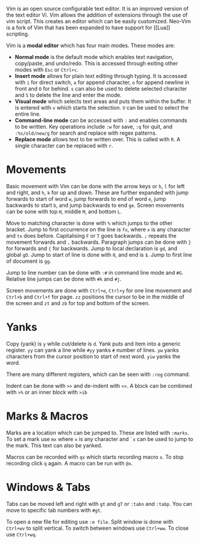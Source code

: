 Vim is an open source configurable text editor. It is an improved version of the text editor Vi. Vim allows the addition of extensions through the use of vim script. This creates an editor which can be easily customized. Neo-Vim is a fork of Vim that has been expanded to have support for [[Lua]] scripting.

Vim is a **modal editor** which has four main modes. These modes are:
- **Normal mode** is the default mode which enables text navigation, copy/paste, and undo/redo. This is accessed through exiting other modes with `Esc` or `Ctrl+c`.
- **Insert mode** allows for plain text editing through typing. It is accessed with `i` for direct switch, `a` for append character, `o` for append newline in front and `O` for behind. `s` can also be used to delete selected character and `S` to delete the line and enter the mode.
- **Visual mode** which selects text areas and puts them within the buffer. It is entered with `v` which starts the selection. `V` can be used to select the entire line.
- **Command-line mode** can be accessed with `:` and enables commands to be written. Key operations include `:w` for save, `:q` for quit, and `:%s/old/new/g` for search and replace with regex patterns.
- **Replace mode** allows text to be written over. This is called with `R`. A single character can be replaced with `r`.

# Movements
Basic movement with Vim can be done with the arrow keys or `h`, `l` for left and right, and `h`, `k` for up and down. These are further expanded with jump forwards to start of word `w`,  jump forwards to end of word `e`, jump backwards to start `b`, and jump backwards to end `ge`. Screen movements can be sone with top `H`, middle `M`, and bottom `L`.

Move to matching character is done with `%` which jumps to the other bracket. Jump to first occurrence on the line is `fx`, where `x` is any character and `tx` does before. Capitalising `F` or `T` goes backwards. `;` repeats the movement forwards and `,` backwards. Paragraph jumps can be done with `}` for forwards and `{` for backwards. Jump to local declaration is `gd`, and global `gD`. Jump to start of line is done with `0`, and end is `$`. Jump to first line of document is `gg`.

Jump to line number can be done with `:#` in command line mode and `#G`. Relative line jumps can be done with `#k` and `#j`. 

Screen movements are done with `Ctrl+e`, `Ctrl+y` for one line movement and `Ctrl+b` and `Ctrl+f` for page. `zz` positions the cursor to be in the middle of the screen and `zt` and `zb` for top and bottom of the screen.

# Yanks
Copy (yank) is `y` while cut/delete is `d`. Yank puts and item into a generic register. `yy` can yank a line while `#yy` yanks `#` number of lines. `yw` yanks characters from the cursor position to start of next word. `yiw` yanks the word.

There are many different registers, which can be seen with `:reg` command.

Indent can be done with `>>` and de-indent with `<<`. A block can be combined with `>%` or an inner block with `>ib`

# Marks & Macros
Marks are a location which can be jumped to. These are listed with `:marks`. To set a mark use `mx` where `x` is any character and `` `x `` can be used to jump to the mark. This text can also be yanked.

Macros can be recorded with `qx` which starts recording macro `x`. To stop recording click `q` again. A macro can be run with `@x`.

# Windows & Tabs
Tabs can be moved left and right with `gt` and `gT` or `:tabn` and `:tabp`. You can move to specific tab numbers with `#gt`.

To open a new file for editing use `:e file`. Split window is done with `Ctrl+wv` to split vertical. To switch between windows use `Ctrl+ww`. To close use `Ctrl+wq`.
